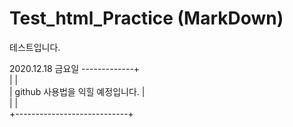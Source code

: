 # Test_html_Practice (MarkDown)
테스트입니다.  

2020.12.18 금요일 -------------+  
|                            |  
| github 사용법을 익힐 예정입니다. |  
|                            |  
+----------------------------+